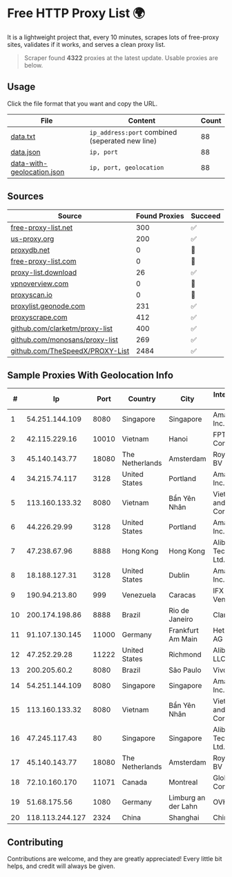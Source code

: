 
# Free HTTP Proxy List 🌍

It is a lightweight project that, every 10 minutes, scrapes lots of free-proxy sites, validates if it works, and serves a clean proxy list.


> Scraper found **4322** proxies at the latest update. Usable proxies are below.

## Usage

Click the file format that you want and copy the URL.


|File|Content|Count|
|----|-------|-----|
|[data.txt](https://raw.githubusercontent.com/themiralay/Proxy-List-World/master/data.txt)|`ip_address:port` combined (seperated new line)|88|
|[data.json](https://raw.githubusercontent.com/themiralay/Proxy-List-World/master/data.json)|`ip, port`|88|
|[data-with-geolocation.json](https://raw.githubusercontent.com/themiralay/Proxy-List-World/master/data-with-geolocation.json)|`ip, port, geolocation`|88|

## Sources

|Source|Found Proxies|Succeed|
|------|-------------|-------|
|[free-proxy-list.net](https://free-proxy-list.net)|300|✅|
|[us-proxy.org](https://www.us-proxy.org)|200|✅|
|[proxydb.net](http://proxydb.net)|0|🚫|
|[free-proxy-list.com](https://free-proxy-list.com/?page=&port=&type%5B%5D=http&type%5B%5D=https&up_time=0&search=Search)|0|🚫|
|[proxy-list.download](https://www.proxy-list.download/HTTP)|26|✅|
|[vpnoverview.com](https://vpnoverview.com/privacy/anonymous-browsing/free-proxy-servers)|0|🚫|
|[proxyscan.io](https://www.proxyscan.io)|0|🚫|
|[proxylist.geonode.com](https://proxylist.geonode.com/api/proxy-list?limit=300&page=1&sort_by=lastChecked&sort_type=desc&protocols=http,https)|231|✅|
|[proxyscrape.com](https://api.proxyscrape.com/v2/?request=displayproxies&protocol=http&timeout=10000&country=all&ssl=all&anonymity=all)|412|✅|
|[github.com/clarketm/proxy-list](https://raw.githubusercontent.com/clarketm/proxy-list/master/proxy-list-raw.txt)|400|✅|
|[github.com/monosans/proxy-list](https://raw.githubusercontent.com/monosans/proxy-list/main/proxies/http.txt)|269|✅|
|[github.com/TheSpeedX/PROXY-List](https://raw.githubusercontent.com/TheSpeedX/PROXY-List/master/http.txt)|2484|✅|


## Sample Proxies With Geolocation Info

|#|Ip|Port|Country|City|Internet Service Provider|
|-|--|----|-------|----|-------------------------|
|1|54.251.144.109|8080|Singapore|Singapore|Amazon.com, Inc.|
|2|42.115.229.16|10010|Vietnam|Hanoi|FPT Telecom Company|
|3|45.140.143.77|18080|The Netherlands|Amsterdam|RoyaleHosting BV|
|4|34.215.74.117|3128|United States|Portland|Amazon.com, Inc.|
|5|113.160.133.32|8080|Vietnam|Bẩn Yên Nhân|VietNam Post and Telecom Corporation|
|6|44.226.29.99|3128|United States|Portland|Amazon.com, Inc.|
|7|47.238.67.96|8888|Hong Kong|Hong Kong|Alibaba (US) Technology Co., Ltd.|
|8|18.188.127.31|3128|United States|Dublin|Amazon.com, Inc.|
|9|190.94.213.80|999|Venezuela|Caracas|IFX Networks Venezuela C.A.|
|10|200.174.198.86|8888|Brazil|Rio de Janeiro|Claro S.A|
|11|91.107.130.145|11000|Germany|Frankfurt Am Main|Hetzner Online AG|
|12|47.252.29.28|11222|United States|Richmond|Alibaba Cloud LLC|
|13|200.205.60.2|8080|Brazil|São Paulo|Vivo|
|14|54.251.144.109|8080|Singapore|Singapore|Amazon.com, Inc.|
|15|113.160.133.32|8080|Vietnam|Bẩn Yên Nhân|VietNam Post and Telecom Corporation|
|16|47.245.117.43|80|Singapore|Singapore|Alibaba (US) Technology Co., Ltd.|
|17|45.140.143.77|18080|The Netherlands|Amsterdam|RoyaleHosting BV|
|18|72.10.160.170|11071|Canada|Montreal|GloboTech Communications|
|19|51.68.175.56|1080|Germany|Limburg an der Lahn|OVH SAS|
|20|118.113.244.127|2324|China|Shanghai|Chinanet|



## Contributing

Contributions are welcome, and they are greatly appreciated! Every
little bit helps, and credit will always be given.


